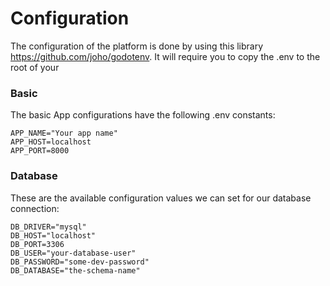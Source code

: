 # Configuration

The configuration of the platform is done by using this library https://github.com/joho/godotenv. It will require you to copy the .env to the root of your

### Basic

The basic App configurations have the following .env constants:

```
APP_NAME="Your app name"
APP_HOST=localhost
APP_PORT=8000
```

### Database

These are the available configuration values we can set for our database connection:

```
DB_DRIVER="mysql"
DB_HOST="localhost"
DB_PORT=3306
DB_USER="your-database-user"
DB_PASSWORD="some-dev-password"
DB_DATABASE="the-schema-name"
```

